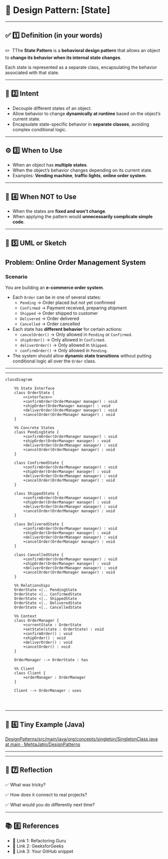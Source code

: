 # 📌 Design Pattern: [State]

---

## ✅ 1️⃣ Definition (in your words)

✏️  TThe **State Pattern** is a **behavioral design pattern** that allows an object to **change its behavior when its internal state changes**.

Each state is represented as a separate class, encapsulating the behavior associated with that state.

---

## 🎯 2️⃣ Intent

- Decouple different states of an object.
- Allow behavior to change **dynamically at runtime** based on the object’s current state.
- Encapsulate state-specific behavior in **separate classes**, avoiding complex conditional logic.

---

## ⚙️ 3️⃣ When to Use

- When an object has **multiple states**.
- When the object’s behavior changes depending on its current state.
- Examples: **Vending machine**, **traffic lights**, **online order system**.

---

## 🚫 4️⃣ When NOT to Use

- When the states are **fixed and won’t change**.
- When applying the pattern would **unnecessarily complicate simple code**.

---

## 🧩 5️⃣ UML or Sketch

## **Problem: Online Order Management System**

### **Scenario**

You are building an **e-commerce order system**.

- Each `Order` can be in one of several states:
    - `Pending` → Order placed but not yet confirmed
    - `Confirmed` → Payment received, preparing shipment
    - `Shipped` → Order shipped to customer
    - `Delivered` → Order delivered
    - `Cancelled` → Order cancelled
- Each state has **different behavior** for certain actions:
    - `cancelOrder()` → Only allowed in `Pending` or `Confirmed`.
    - `shipOrder()` → Only allowed in `Confirmed`.
    - `deliverOrder()` → Only allowed in `Shipped`.
    - `confirmOrder()` → Only allowed in `Pending`.
- The system should allow **dynamic state transitions** without putting conditional logic all over the `Order` class.

---

---

```mermaid
classDiagram

    %% State Interface
    class OrderState {
        <<interface>>
        +confirmOrder(OrderManager manager) : void
        +shipOrder(OrderManager manager) : void
        +deliverOrder(OrderManager manager) : void
        +cancelOrder(OrderManager manager) : void
    }

    %% Concrete States
    class PendingState {
        +confirmOrder(OrderManager manager) : void
        +shipOrder(OrderManager manager) : void
        +deliverOrder(OrderManager manager) : void
        +cancelOrder(OrderManager manager) : void
    }

    class ConfirmedState {
        +confirmOrder(OrderManager manager) : void
        +shipOrder(OrderManager manager) : void
        +deliverOrder(OrderManager manager) : void
        +cancelOrder(OrderManager manager) : void
    }

    class ShippedState {
        +confirmOrder(OrderManager manager) : void
        +shipOrder(OrderManager manager) : void
        +deliverOrder(OrderManager manager) : void
        +cancelOrder(OrderManager manager) : void
    }

    class DeliveredState {
        +confirmOrder(OrderManager manager) : void
        +shipOrder(OrderManager manager) : void
        +deliverOrder(OrderManager manager) : void
        +cancelOrder(OrderManager manager) : void
    }

    class CancelledState {
        +confirmOrder(OrderManager manager) : void
        +shipOrder(OrderManager manager) : void
        +deliverOrder(OrderManager manager) : void
        +cancelOrder(OrderManager manager) : void
    }

    %% Relationships
    OrderState <|.. PendingState
    OrderState <|.. ConfirmedState
    OrderState <|.. ShippedState
    OrderState <|.. DeliveredState
    OrderState <|.. CancelledState

    %% Context
    class OrderManager {
        +currentState : OrderState
        +setState(state : OrderState) : void
        +confirmOrder() : void
        +shipOrder() : void
        +deliverOrder() : void
        +cancelOrder() : void
    }

    OrderManager --> OrderState : has

    %% Client
    class Client {
        +orderManager : OrderManager
    }

    Client --> OrderManager : uses

   
    
```

---

## 📝 6️⃣ Tiny Example (Java)

[DesignPatterns/src/main/java/org/concepts/singleton/SingletonClass.java at main · MehtaJatin/DesignPatterns](https://github.com/MehtaJatin/DesignPatterns/blob/main/src/main/java/org/concepts/singleton/SingletonClass.java)

---

---

## 🧠 7️⃣ Reflection

✅ What was tricky?

✅ How does it connect to real projects?

✅ What would you do differently next time?

---

## 📚 8️⃣ References

- 📖 Link 1: Refactoring Guru
- 📖 Link 2: GeeksforGeeks
- 📖 Link 3: Your GitHub snippet